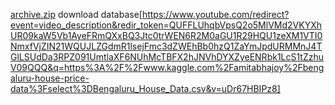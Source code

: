 [archive.zip](https://github.com/user-attachments/files/19564156/archive.zip)
download database[https://www.youtube.com/redirect?event=video_description&redir_token=QUFFLUhqbVpsQ2o5MlVMd2VKYXhUR09kaW5Vb1AyeFRmQXxBQ3Jtc0trWEN6R2M0aGU1R29HQU1zeXM1VTI0NmxfVjZIN21WQUJLZGdmR1lsejFmc3dZWEhBb0hzQ1ZaYmJpdURMMnJ4TGlLSUdDa3RPZ091UmtlaXF6NUhMcTBFX2hJNVhDYXZyeENRbk1LcS1tZzhuV09QQQ&q=https%3A%2F%2Fwww.kaggle.com%2Famitabhajoy%2Fbengaluru-house-price-data%3Fselect%3DBengaluru_House_Data.csv&v=uDr67HBIPz8]
